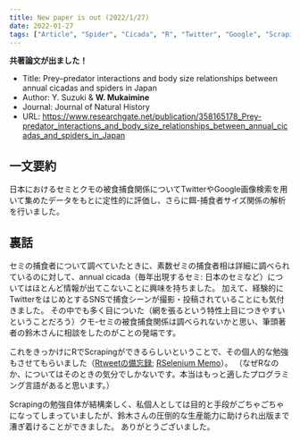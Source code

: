 ```yaml
---
title: New paper is out (2022/1/27)
date: 2022-01-27
tags: ["Article", "Spider", "Cicada", "R", "Twitter", "Google", "Scraping"]
---
```


__共著論文が出ました！__

- Title: Prey–predator interactions and body size relationships between annual cicadas and spiders in Japan
- Author: Y. Suzuki & __W. Mukaimine__
- Journal: Journal of Natural History 
- URL: https://www.researchgate.net/publication/358165178_Prey-predator_interactions_and_body_size_relationships_between_annual_cicadas_and_spiders_in_Japan

## 一文要約
日本におけるセミとクモの被食捕食関係についてTwitterやGoogle画像検索を用いて集めたデータをもとに定性的に評価し、さらに餌-捕食者サイズ関係の解析を行いました。

## 裏話
セミの捕食者について調べていたときに、素数ゼミの捕食者相は詳細に調べられているのに対して、annual cicada（毎年出現するセミ: 日本のセミなど）についてはほとんど情報が出てこないことに興味を持ちました。
加えて、経験的にTwitterをはじめとするSNSで捕食シーンが撮影・投稿されていることにも気付きました。
その中でも多く目についた（網を張るという特性上目につきやすいということだろう）クモ-セミの被食捕食関係は調べられないかと思い、筆頭著者の鈴木さんに相談をしたのがことの発端です。


これをきっかけにRでScrapingができるらしいということで、その個人的な勉強もさせてもらいました（[Rtweetの備忘録](https://6w3n.github.io/posts/rtweet/); [RSelenium Memo](https://6w3n.github.io/posts/rselenium/)）。
（なぜRなのか、についてはそのときの気分でしかないです。本当はもっと適したプログラミング言語があると思います。）


Scrapingの勉強自体が結構楽しく、私個人としては目的と手段がごちゃごちゃになってしまっていましたが、鈴木さんの圧倒的な生産能力に助けられ出版まで漕ぎ着けることができました。
ありがとうございました。

